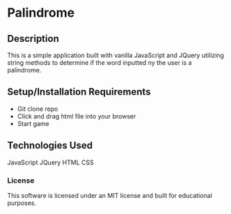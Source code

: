 # Palindrome

## Description

This is a simple application built with vanilla JavaScript and JQuery utilizing string methods to determine if the word inputted ny the user is a palindrome.

## Setup/Installation Requirements

* Git clone repo
* Click and drag html file into your browser
* Start game

## Technologies Used

JavaScript
JQuery
HTML
CSS

### License

This software is licensed under an MIT license and built for educational purposes. 
